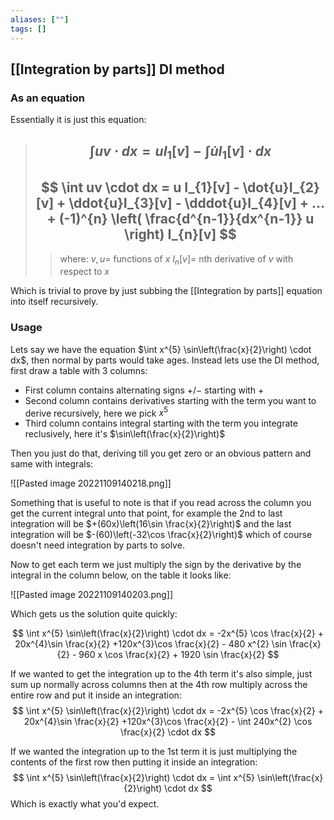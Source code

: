 ```yaml
---
aliases: [""]
tags: []
---
```


## [[Integration by parts]] DI method

### As an equation

Essentially it is just this equation:

> ## $$ \int uv \cdot dx = u I_{1}[v] - \int \dot{u} I_{1}[v] \cdot dx  $$ 
> ## $$ \int uv \cdot dx = u I_{1}[v] - \dot{u}I_{2}[v] + \ddot{u}I_{3}[v] - \dddot{u}I_{4}[v] + ... + (-1)^{n} \left( \frac{d^{n-1}}{dx^{n-1}} u \right) I_{n}[v] $$ 
>> where:
>> $v,u=$ functions of $x$
>> $I_{n}[v]=$ nth derivative of $v$ with respect to $x$ 

Which is trivial to prove by just subbing the [[Integration by parts]] equation into itself recursively.

### Usage
Lets say we have the equation $\int x^{5} \sin\left(\frac{x}{2}\right) \cdot dx$, then normal by parts would take ages. Instead lets use the DI method, first draw a table with 3 columns:
- First column contains alternating signs $+/-$ starting with $+$
- Second column contains derivatives starting with the term you want to derive recursively, here we pick $x^{5}$
- Third column contains integral starting with the term you integrate reclusively, here it's $\sin\left(\frac{x}{2}\right)$

Then you just do that, deriving till you get zero or an obvious pattern and same with integrals:

![[Pasted image 20221109140218.png]]

Something that is useful to note is that if you read across the column you get the current integral unto that point, for example the 2nd to last integration will be $+(60x)\left(16\sin \frac{x}{2}\right)$ and the last integration will be $-(60)\left(-32\cos \frac{x}{2}\right)$ which of course doesn't need integration by parts to solve.

Now to get each term we just multiply the sign by the derivative by the integral in the column below, on the table it looks like:

![[Pasted image 20221109140203.png]]

Which gets us the solution quite quickly:

$$ \int x^{5} \sin\left(\frac{x}{2}\right) \cdot dx = -2x^{5} \cos \frac{x}{2} + 20x^{4}\sin \frac{x}{2} +120x^{3}\cos \frac{x}{2} - 480 x^{2} \sin \frac{x}{2} - 960 x \cos \frac{x}{2} + 1920 \sin \frac{x}{2} $$

If we wanted to get the integration up to the 4th term it's also simple, just sum up normally across columns then at the 4th row multiply across the entire row and put it inside an integration:
$$ \int x^{5} \sin\left(\frac{x}{2}\right) \cdot dx = -2x^{5} \cos \frac{x}{2} + 20x^{4}\sin \frac{x}{2} +120x^{3}\cos \frac{x}{2} - \int 240x^{2} \cos \frac{x}{2} \cdot dx $$

If we wanted the integration up to the 1st term it is just multiplying the contents of the first row then putting it inside an integration:
$$ \int x^{5} \sin\left(\frac{x}{2}\right) \cdot dx = \int x^{5} \sin\left(\frac{x}{2}\right) \cdot dx $$
Which is exactly what you'd expect.
